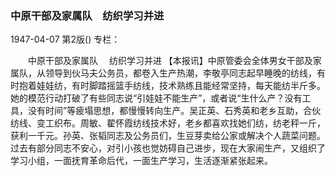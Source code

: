 ### 中原干部及家属队　纺织学习并进

1947-04-07
第2版()
专栏：

　　中原干部及家属队
  　纺织学习并进
    【本报讯】中原管委会全体男女干部及家属队，从领导到伙马夫公务员，都卷入生产热潮，李敬亭同志起早睡晚的纺线，有时抱着娃娃纺，有时脚踏摇篮手纺线，技术熟练且能经常坚持，每天能纺半斤多。她的模范行动打破了有些同志说“引娃娃不能生产”，或者说“生什么产？没有工具，没有时间”等疲塌思想，都慢慢转向生产。吴正英、石秀英和老乡互助，合伙纺线、变工织布。周敏、翟怀霞纺线技术好，老乡都喜欢找她们纺，纺老秤一斤，获利一千元。孙英、张韬同志及公务员们，生豆芽卖给公家或解决个人蔬菜问题。
    过去有部分同志不安心，对引小孩也觉妨碍自己进步，现在大家闹生产，又组织了学习小组，一面抚育革命后代，一面生产学习，生活逐渐紧张起来。
